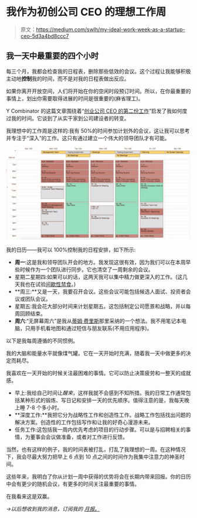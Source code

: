 # 我作为初创公司 CEO 的理想工作周

> 原文：<https://medium.com/swlh/my-ideal-work-week-as-a-startup-ceo-5d3a4bd8ccc7>

## 我一天中最重要的四个小时

每三个月，我都会检查我的日程表，删除那些低效的会议。这个过程让我能够积极主动地**控制**我的时间，而不是对我的日程表做出反应。

如果你离开开放空间，人们将开始在你的空闲时段预订时间。所以，在你最重要的事情上，划出你需要取得进展的时间是很重要的(麻省理工)。

Y Combinator 的这篇文章围绕着“[创业公司 CEO 的第二份工作](https://blog.ycombinator.com/the-second-job-of-a-startup-ceo)”启发了我如何度过我的时间。它谈到了从实干家到公司建设者的转变。

我理想中的工作周是这样的:我有 50%的时间参加计划外的会议，这让我可以思考并专注于“深入”的工作。这只有通过建立一个伟大的领导团队才有可能。

![](img/b8eee6c34a5f38e1ae71525a805fabce.png)

我的日历——我可以 100%控制我的日程安排，如下所示:

*   **周一**:这是我和领导团队开会的地方。我发现这很有效，因为我们可以在本周早些时候作为一个团队进行同步。它也清空了一周剩余的会议。
*   星期二星期四:如果可以的话，这两天我可以集中精力做更深入的工作。(这几天我也在试验[间歇性禁食](http://jamesclear.com/the-beginners-guide-to-intermittent-fasting)。)
*   **周三:**又是一天，我要召开会议。这些会议可能包括候选人面试、投资者会议或团队会议。
*   星期五:我会花大部分时间来计划星期五。这包括制定公司愿景和战略，并以每周回顾结束。
*   **周六**:“无屏幕周六”是我从[蒂姆·费里斯](http://tim.blog/2016/03/29/deloading-phase/)那里采纳的一个想法。我不用笔记本电脑，只用手机看地图和通过短信与朋友联系(不用应用程序)。

以下是我每周遵循的不同惯例。

我的大脑和能量水平就像煤气罐。它在一天开始时充满，随着我一天中做更多的决定而耗尽。

我喜欢在一天开始的时候关注最困难的事情。它可以防止决策疲劳和一整天的成就感。

*   早上:我给自己时间让*醒来*，这样我就不会感到不知所措。我的日常工作通常包括某种形式的锻炼、写日记和安排一天的优先顺序。值得注意的是，我每天晚上睡 7-8 个多小时。
*   **深度工作:**我把它分为战略性工作和创造性工作。战略工作包括找出问题的解决方案。创造性的工作包括写作和让我的好奇心漫游未来。
*   任务工作:这包括我一周内优先考虑的项目的行动步骤。可以是与招聘相关的事情，为董事会会议做准备，或者对工作进行反馈。

当然，也有这样的例子，我的时间表被打乱，打乱了我理想的一周。在这种情况下，我会尽最大努力把早上 6 点到 10 点之间的时间作为我集中注意力的神圣时间。

这些年来，我明白了你从计划一周中获得的优势将会在长期内带来回报。你的日历中会有更少的随机会议，有更多的时间关注最重要的事情。

在我看来这是双赢。

*→以后想收到我的消息，订阅我的* [*月报。*](http://newsletter.mikekarnj.com)